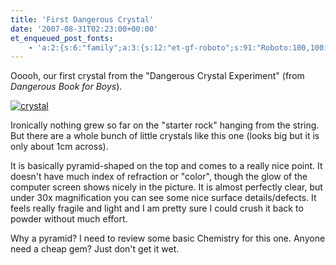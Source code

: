 ```yaml
---
title: 'First Dangerous Crystal'
date: '2007-08-31T02:23:00+00:00'
et_enqueued_post_fonts:
    - 'a:2:{s:6:"family";a:3:{s:12:"et-gf-roboto";s:91:"Roboto:100,100italic,300,300italic,regular,italic,500,500italic,700,700italic,900,900italic";s:22:"et-gf-roboto-condensed";s:59:"Roboto+Condensed:300,300italic,regular,italic,700,700italic";s:17:"et-gf-roboto-slab";s:51:"Roboto+Slab:100,200,300,regular,500,600,700,800,900";}s:6:"subset";a:7:{i:0;s:9:"latin-ext";i:1;s:5:"greek";i:2;s:9:"greek-ext";i:3;s:10:"vietnamese";i:4;s:8:"cyrillic";i:5;s:5:"latin";i:6;s:12:"cyrillic-ext";}}'
---
```


Ooooh, our first crystal from the "Dangerous Crystal Experiment" (from *Dangerous Book for Boys*).

[![crystal](/image.axd?picture=WindowsLiveWriter/FirstDangerousCrystal_139E5/crystal_thumb.jpg)](/image.axd?picture=WindowsLiveWriter/FirstDangerousCrystal_139E5/crystal.jpg)

Ironically nothing grew so far on the "starter rock" hanging from the string. But there are a whole bunch of little crystals like this one (looks big but it is only about 1cm across).

It is basically pyramid-shaped on the top and comes to a really nice point. It doesn't have much index of refraction or "color", though the glow of the computer screen shows nicely in the picture. It is almost perfectly clear, but under 30x magnification you can see some nice surface details/defects. It feels really fragile and light and I am pretty sure I could crush it back to powder without much effort.

Why a pyramid? I need to review some basic Chemistry for this one. Anyone need a cheap gem? Just don't get it wet.